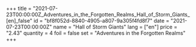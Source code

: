 +++
title = "2021-07-23T00:00:00Z_Adventures_in_the_Forgotten_Realms_Hall_of_Storm_Giants_[en]_false"
id = "bf8f052d-8840-4905-a807-9a305f4fd8f7"
date = "2021-07-23T00:00:00Z"
name = "Hall of Storm Giants"
lang = ["en"]
price = "2.43"
quantity = 4
foil = false
set = "Adventures in the Forgotten Realms"
+++
